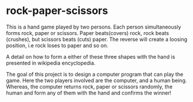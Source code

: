 # rock-paper-scissors

This is a hand game played by two persons. Each person simultaneously forms rock, paper or scissors. Paper beats(covers) rock, rock beats (crushes), but scissors beats (cuts) paper. The reverse will create a loosing position, i.e rock loses to paper and so on.

A detail on how to form a either of these three shapes with the hand is presented in wikipedia encyclopedia.

The goal of this project is to design a computer program that can play the game. Here the two players involved are the computer, and a human being. Whereas, the computer returns rock, paper or scissors randomly, the human and form any of them with the hand and confirms the winner!